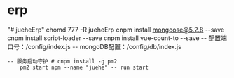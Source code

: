 # erp
"# jueheErp" 
    chomd 777 -R jueheErp
    cnpm install mongoose@5.2.8 --save
    cnpm install script-loader --save
	cnpm install vue-count-to --save
    -- 配置端口号：/config/index.js
    -- mongoDB配置：/config/db/index.js

    -- 服务启动守护 # cnpm install -g pm2 
        pm2 start npm --name "juehe" -- run start
